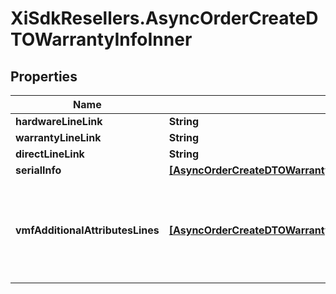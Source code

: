 # XiSdkResellers.AsyncOrderCreateDTOWarrantyInfoInner

## Properties

Name | Type | Description | Notes
------------ | ------------- | ------------- | -------------
**hardwareLineLink** | **String** |  | [optional] 
**warrantyLineLink** | **String** |  | [optional] 
**directLineLink** | **String** |  | [optional] 
**serialInfo** | [**[AsyncOrderCreateDTOWarrantyInfoInnerSerialInfoInner]**](AsyncOrderCreateDTOWarrantyInfoInnerSerialInfoInner.md) |  | [optional] 
**vmfAdditionalAttributesLines** | [**[AsyncOrderCreateDTOWarrantyInfoInnerVmfAdditionalAttributesLinesInner]**](AsyncOrderCreateDTOWarrantyInfoInnerVmfAdditionalAttributesLinesInner.md) | The object containing the list of fields required at a line level by the vendor. | [optional] 



